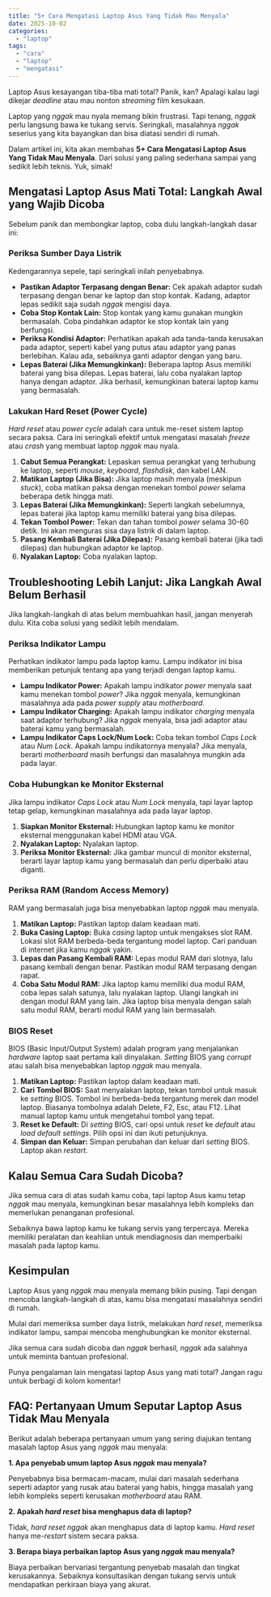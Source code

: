 ```yaml
---
title: "5+ Cara Mengatasi Laptop Asus Yang Tidak Mau Menyala"
date: 2025-10-02
categories: 
  - "laptop"
tags: 
  - "cara"
  - "laptop"
  - "mengatasi"
---
```


Laptop Asus kesayangan tiba-tiba mati total? Panik, kan? Apalagi kalau lagi dikejar _deadline_ atau mau nonton _streaming_ film kesukaan.

Laptop yang _nggak_ mau nyala memang bikin frustrasi. Tapi tenang, _nggak_ perlu langsung bawa ke tukang servis. Seringkali, masalahnya _nggak_ seserius yang kita bayangkan dan bisa diatasi sendiri di rumah.

Dalam artikel ini, kita akan membahas **5+ Cara Mengatasi Laptop Asus Yang Tidak Mau Menyala**. Dari solusi yang paling sederhana sampai yang sedikit lebih teknis. Yuk, simak!

## Mengatasi Laptop Asus Mati Total: Langkah Awal yang Wajib Dicoba

Sebelum panik dan membongkar laptop, coba dulu langkah-langkah dasar ini:

### Periksa Sumber Daya Listrik

Kedengarannya sepele, tapi seringkali inilah penyebabnya.

- **Pastikan Adaptor Terpasang dengan Benar:** Cek apakah adaptor sudah terpasang dengan benar ke laptop dan stop kontak. Kadang, adaptor lepas sedikit saja sudah _nggak_ mengisi daya.
- **Coba Stop Kontak Lain:** Stop kontak yang kamu gunakan mungkin bermasalah. Coba pindahkan adaptor ke stop kontak lain yang berfungsi.
- **Periksa Kondisi Adaptor:** Perhatikan apakah ada tanda-tanda kerusakan pada adaptor, seperti kabel yang putus atau adaptor yang panas berlebihan. Kalau ada, sebaiknya ganti adaptor dengan yang baru.
- **Lepas Baterai (Jika Memungkinkan):** Beberapa laptop Asus memiliki baterai yang bisa dilepas. Lepas baterai, lalu coba nyalakan laptop hanya dengan adaptor. Jika berhasil, kemungkinan baterai laptop kamu yang bermasalah.

### Lakukan Hard Reset (Power Cycle)

_Hard reset_ atau _power cycle_ adalah cara untuk me-reset sistem laptop secara paksa. Cara ini seringkali efektif untuk mengatasi masalah _freeze_ atau _crash_ yang membuat laptop _nggak_ mau nyala.

1. **Cabut Semua Perangkat:** Lepaskan semua perangkat yang terhubung ke laptop, seperti _mouse_, _keyboard_, _flashdisk_, dan kabel LAN.
2. **Matikan Laptop (Jika Bisa):** Jika laptop masih menyala (meskipun _stuck_), coba matikan paksa dengan menekan tombol _power_ selama beberapa detik hingga mati.
3. **Lepas Baterai (Jika Memungkinkan):** Seperti langkah sebelumnya, lepas baterai jika laptop kamu memiliki baterai yang bisa dilepas.
4. **Tekan Tombol Power:** Tekan dan tahan tombol _power_ selama 30-60 detik. Ini akan menguras sisa daya listrik di dalam laptop.
5. **Pasang Kembali Baterai (Jika Dilepas):** Pasang kembali baterai (jika tadi dilepas) dan hubungkan adaptor ke laptop.
6. **Nyalakan Laptop:** Coba nyalakan laptop.

## Troubleshooting Lebih Lanjut: Jika Langkah Awal Belum Berhasil

Jika langkah-langkah di atas belum membuahkan hasil, jangan menyerah dulu. Kita coba solusi yang sedikit lebih mendalam.

### Periksa Indikator Lampu

Perhatikan indikator lampu pada laptop kamu. Lampu indikator ini bisa memberikan petunjuk tentang apa yang terjadi dengan laptop kamu.

- **Lampu Indikator Power:** Apakah lampu indikator _power_ menyala saat kamu menekan tombol _power_? Jika _nggak_ menyala, kemungkinan masalahnya ada pada _power supply_ atau _motherboard_.
- **Lampu Indikator Charging:** Apakah lampu indikator _charging_ menyala saat adaptor terhubung? Jika _nggak_ menyala, bisa jadi adaptor atau baterai kamu yang bermasalah.
- **Lampu Indikator Caps Lock/Num Lock:** Coba tekan tombol _Caps Lock_ atau _Num Lock_. Apakah lampu indikatornya menyala? Jika menyala, berarti _motherboard_ masih berfungsi dan masalahnya mungkin ada pada layar.

### Coba Hubungkan ke Monitor Eksternal

Jika lampu indikator _Caps Lock_ atau _Num Lock_ menyala, tapi layar laptop tetap gelap, kemungkinan masalahnya ada pada layar laptop.

1. **Siapkan Monitor Eksternal:** Hubungkan laptop kamu ke monitor eksternal menggunakan kabel HDMI atau VGA.
2. **Nyalakan Laptop:** Nyalakan laptop.
3. **Periksa Monitor Eksternal:** Jika gambar muncul di monitor eksternal, berarti layar laptop kamu yang bermasalah dan perlu diperbaiki atau diganti.

### Periksa RAM (Random Access Memory)

RAM yang bermasalah juga bisa menyebabkan laptop _nggak_ mau menyala.

1. **Matikan Laptop:** Pastikan laptop dalam keadaan mati.
2. **Buka Casing Laptop:** Buka _casing_ laptop untuk mengakses slot RAM. Lokasi slot RAM berbeda-beda tergantung model laptop. Cari panduan di internet jika kamu _nggak_ yakin.
3. **Lepas dan Pasang Kembali RAM:** Lepas modul RAM dari slotnya, lalu pasang kembali dengan benar. Pastikan modul RAM terpasang dengan rapat.
4. **Coba Satu Modul RAM:** Jika laptop kamu memiliki dua modul RAM, coba lepas salah satunya, lalu nyalakan laptop. Ulangi langkah ini dengan modul RAM yang lain. Jika laptop bisa menyala dengan salah satu modul RAM, berarti modul RAM yang lain bermasalah.

### BIOS Reset

BIOS (Basic Input/Output System) adalah program yang menjalankan _hardware_ laptop saat pertama kali dinyalakan. _Setting_ BIOS yang _corrupt_ atau salah bisa menyebabkan laptop _nggak_ mau menyala.

1. **Matikan Laptop:** Pastikan laptop dalam keadaan mati.
2. **Cari Tombol BIOS:** Saat menyalakan laptop, tekan tombol untuk masuk ke _setting_ BIOS. Tombol ini berbeda-beda tergantung merek dan model laptop. Biasanya tombolnya adalah Delete, F2, Esc, atau F12. Lihat manual laptop kamu untuk mengetahui tombol yang tepat.
3. **Reset ke Default:** Di _setting_ BIOS, cari opsi untuk _reset_ ke _default_ atau _load default settings_. Pilih opsi ini dan ikuti petunjuknya.
4. **Simpan dan Keluar:** Simpan perubahan dan keluar dari _setting_ BIOS. Laptop akan _restart_.

## Kalau Semua Cara Sudah Dicoba?

Jika semua cara di atas sudah kamu coba, tapi laptop Asus kamu tetap _nggak_ mau menyala, kemungkinan besar masalahnya lebih kompleks dan memerlukan penanganan profesional.

Sebaiknya bawa laptop kamu ke tukang servis yang terpercaya. Mereka memiliki peralatan dan keahlian untuk mendiagnosis dan memperbaiki masalah pada laptop kamu.

## Kesimpulan

Laptop Asus yang _nggak_ mau menyala memang bikin pusing. Tapi dengan mencoba langkah-langkah di atas, kamu bisa mengatasi masalahnya sendiri di rumah.

Mulai dari memeriksa sumber daya listrik, melakukan _hard reset_, memeriksa indikator lampu, sampai mencoba menghubungkan ke monitor eksternal.

Jika semua cara sudah dicoba dan _nggak_ berhasil, _nggak_ ada salahnya untuk meminta bantuan profesional.

Punya pengalaman lain mengatasi laptop Asus yang mati total? Jangan ragu untuk berbagi di kolom komentar!

## FAQ: Pertanyaan Umum Seputar Laptop Asus Tidak Mau Menyala

Berikut adalah beberapa pertanyaan umum yang sering diajukan tentang masalah laptop Asus yang _nggak_ mau menyala:

**1\. Apa penyebab umum laptop Asus _nggak_ mau menyala?**

Penyebabnya bisa bermacam-macam, mulai dari masalah sederhana seperti adaptor yang rusak atau baterai yang habis, hingga masalah yang lebih kompleks seperti kerusakan _motherboard_ atau RAM.

**2\. Apakah _hard reset_ bisa menghapus data di laptop?**

Tidak, _hard reset_ _nggak_ akan menghapus data di laptop kamu. _Hard reset_ hanya me-_restart_ sistem secara paksa.

**3\. Berapa biaya perbaikan laptop Asus yang _nggak_ mau menyala?**

Biaya perbaikan bervariasi tergantung penyebab masalah dan tingkat kerusakannya. Sebaiknya konsultasikan dengan tukang servis untuk mendapatkan perkiraan biaya yang akurat.
